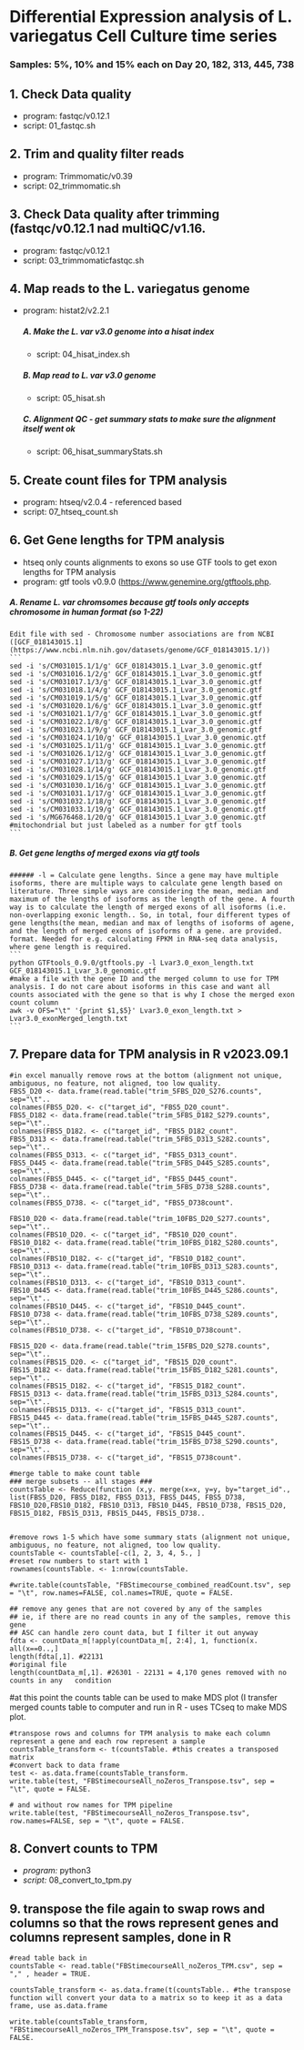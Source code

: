 # Differential Expression analysis of L. variegatus Cell Culture time series
### Samples: 5%, 10% and 15% each on Day 20, 182, 313, 445, 738

## 1. Check Data quality 
- program: fastqc/v0.12.1
- script: 01_fastqc.sh

## 2. Trim and quality filter reads
- program: Trimmomatic/v0.39
- script: 02_trimmomatic.sh

## 3. Check Data quality after trimming (fastqc/v0.12.1 nad multiQC/v1.16.
- program: fastqc/v0.12.1
- script: 03_trimmomaticfastqc.sh

## 4. Map reads to the L. variegatus genome
- program: histat2/v2.2.1
    ##### A. Make the L. var v3.0 genome into a hisat index
    - script: 04_hisat_index.sh

    ##### B. Map read to L. var v3.0 genome 
    - script: 05_hisat.sh

    ##### C. Alignment QC - get summary stats to make sure the alignment itself went ok 
    - script: 06_hisat_summaryStats.sh

## 5. Create count files for TPM analysis
- program: htseq/v2.0.4 - referenced based
- script: 07_htseq_count.sh

## 6. Get Gene lengths for TPM analysis
- htseq only counts alignments to exons so use GTF tools to get exon lengths for TPM analysis
- program: gtf tools v0.9.0 (https://www.genemine.org/gtftools.php.

##### A. Rename L. var chromsomes because gtf tools only accepts chromosome in human format (so 1-22)

    Edit file with sed - Chromosome number associations are from NCBI ([GCF_018143015.1](https://www.ncbi.nlm.nih.gov/datasets/genome/GCF_018143015.1/))
    ```
    sed -i 's/CM031015.1/1/g' GCF_018143015.1_Lvar_3.0_genomic.gtf
    sed -i 's/CM031016.1/2/g' GCF_018143015.1_Lvar_3.0_genomic.gtf
    sed -i 's/CM031017.1/3/g' GCF_018143015.1_Lvar_3.0_genomic.gtf
    sed -i 's/CM031018.1/4/g' GCF_018143015.1_Lvar_3.0_genomic.gtf
    sed -i 's/CM031019.1/5/g' GCF_018143015.1_Lvar_3.0_genomic.gtf
    sed -i 's/CM031020.1/6/g' GCF_018143015.1_Lvar_3.0_genomic.gtf
    sed -i 's/CM031021.1/7/g' GCF_018143015.1_Lvar_3.0_genomic.gtf
    sed -i 's/CM031022.1/8/g' GCF_018143015.1_Lvar_3.0_genomic.gtf
    sed -i 's/CM031023.1/9/g' GCF_018143015.1_Lvar_3.0_genomic.gtf
    sed -i 's/CM031024.1/10/g' GCF_018143015.1_Lvar_3.0_genomic.gtf
    sed -i 's/CM031025.1/11/g' GCF_018143015.1_Lvar_3.0_genomic.gtf
    sed -i 's/CM031026.1/12/g' GCF_018143015.1_Lvar_3.0_genomic.gtf
    sed -i 's/CM031027.1/13/g' GCF_018143015.1_Lvar_3.0_genomic.gtf
    sed -i 's/CM031028.1/14/g' GCF_018143015.1_Lvar_3.0_genomic.gtf
    sed -i 's/CM031029.1/15/g' GCF_018143015.1_Lvar_3.0_genomic.gtf
    sed -i 's/CM031030.1/16/g' GCF_018143015.1_Lvar_3.0_genomic.gtf
    sed -i 's/CM031031.1/17/g' GCF_018143015.1_Lvar_3.0_genomic.gtf
    sed -i 's/CM031032.1/18/g' GCF_018143015.1_Lvar_3.0_genomic.gtf
    sed -i 's/CM031033.1/19/g' GCF_018143015.1_Lvar_3.0_genomic.gtf
    sed -i 's/MG676468.1/20/g' GCF_018143015.1_Lvar_3.0_genomic.gtf #mitochondrial but just labeled as a number for gtf tools
    ```
##### B. Get gene lengths of merged exons via gtf tools

    ###### -l = Calculate gene lengths. Since a gene may have multiple isoforms, there are multiple ways to calculate gene length based on literature. Three simple ways are considering the mean, median and maximum of the lengths of isoforms as the length of the gene. A fourth way is to calculate the length of merged exons of all isoforms (i.e. non-overlapping exonic length.. So, in total, four different types of gene lengths(the mean, median and max of lengths of isoforms of agene, and the length of merged exons of isoforms of a gene. are provided. format. Needed for e.g. calculating FPKM in RNA-seq data analysis, where gene length is required.
    ```
    python GTFtools_0.9.0/gtftools.py -l Lvar3.0_exon_length.txt GCF_018143015.1_Lvar_3.0_genomic.gtf
    #make a file with the gene ID and the merged column to use for TPM analysis. I do not care about isoforms in this case and want all counts associated with the gene so that is why I chose the merged exon count column
    awk -v OFS="\t" '{print $1,$5}' Lvar3.0_exon_length.txt > Lvar3.0_exonMerged_length.txt
    ```

## 7. Prepare data for TPM analysis in R v2023.09.1
```{r import and reformat tables}
#in excel manually remove rows at the bottom (alignment not unique, ambiguous, no feature, not aligned, too low quality.
FBS5_D20 <- data.frame(read.table("trim_5FBS_D20_S276.counts", sep="\t"..
colnames(FBS5_D20. <- c("target_id", "FBS5_D20_count".
FBS5_D182 <- data.frame(read.table("trim_5FBS_D182_S279.counts", sep="\t"..
colnames(FBS5_D182. <- c("target_id", "FBS5_D182_count".
FBS5_D313 <- data.frame(read.table("trim_5FBS_D313_S282.counts", sep="\t"..
colnames(FBS5_D313. <- c("target_id", "FBS5_D313_count".
FBS5_D445 <- data.frame(read.table("trim_5FBS_D445_S285.counts", sep="\t"..
colnames(FBS5_D445. <- c("target_id", "FBS5_D445_count".
FBS5_D738 <- data.frame(read.table("trim_5FBS_D738_S288.counts", sep="\t"..
colnames(FBS5_D738. <- c("target_id", "FBS5_D738count".

FBS10_D20 <- data.frame(read.table("trim_10FBS_D20_S277.counts", sep="\t"..
colnames(FBS10_D20. <- c("target_id", "FBS10_D20_count".
FBS10_D182 <- data.frame(read.table("trim_10FBS_D182_S280.counts", sep="\t"..
colnames(FBS10_D182. <- c("target_id", "FBS10_D182_count".
FBS10_D313 <- data.frame(read.table("trim_10FBS_D313_S283.counts", sep="\t"..
colnames(FBS10_D313. <- c("target_id", "FBS10_D313_count".
FBS10_D445 <- data.frame(read.table("trim_10FBS_D445_S286.counts", sep="\t"..
colnames(FBS10_D445. <- c("target_id", "FBS10_D445_count".
FBS10_D738 <- data.frame(read.table("trim_10FBS_D738_S289.counts", sep="\t"..
colnames(FBS10_D738. <- c("target_id", "FBS10_D738count".

FBS15_D20 <- data.frame(read.table("trim_15FBS_D20_S278.counts", sep="\t"..
colnames(FBS15_D20. <- c("target_id", "FBS15_D20_count".
FBS15_D182 <- data.frame(read.table("trim_15FBS_D182_S281.counts", sep="\t"..
colnames(FBS15_D182. <- c("target_id", "FBS15_D182_count".
FBS15_D313 <- data.frame(read.table("trim_15FBS_D313_S284.counts", sep="\t"..
colnames(FBS15_D313. <- c("target_id", "FBS15_D313_count".
FBS15_D445 <- data.frame(read.table("trim_15FBS_D445_S287.counts", sep="\t"..
colnames(FBS15_D445. <- c("target_id", "FBS15_D445_count".
FBS15_D738 <- data.frame(read.table("trim_15FBS_D738_S290.counts", sep="\t"..
colnames(FBS15_D738. <- c("target_id", "FBS15_D738count".
```

```{r merge tables}
#merge table to make count table
### merge subsets -- all stages ###
countsTable <- Reduce(function (x,y. merge(x=x, y=y, by="target_id"., list(FBS5_D20, FBS5_D182, FBS5_D313, FBS5_D445, FBS5_D738, FBS10_D20,FBS10_D182, FBS10_D313, FBS10_D445, FBS10_D738, FBS15_D20, FBS15_D182, FBS15_D313, FBS15_D445, FBS15_D738..


#remove rows 1-5 which have some summary stats (alignment not unique, ambiguous, no feature, not aligned, too low quality.
countsTable <- countsTable[-c(1, 2, 3, 4, 5., ]
#reset row numbers to start with 1
rownames(countsTable. <- 1:nrow(countsTable.

#write.table(countsTable, "FBStimecourse_combined_readCount.tsv", sep = "\t", row.names=FALSE, col.names=TRUE, quote = FALSE.
```

```{r }
## remove any genes that are not covered by any of the samples
## ie, if there are no read counts in any of the samples, remove this gene
## ASC can handle zero count data, but I filter it out anyway
fdta <- countData_m[!apply(countData_m[, 2:4], 1, function(x. all(x==0..,]
length(fdta[,1]. #22131
#original file
length(countData_m[,1]. #26301 - 22131 = 4,170 genes removed with no counts in any   condition
```
#at this point the counts table can be used to make MDS plot (I transfer merged counts table to computer and run in R - uses TCseq to make MDS plot.


```{r }
#transpose rows and columns for TPM analysis to make each column represent a gene and each row represent a sample
countsTable_transform <- t(countsTable. #this creates a transposed matrix
#convert back to data frame
test <- as.data.frame(countsTable_transform.
write.table(test, "FBStimecourseAll_noZeros_Transpose.tsv", sep = "\t", quote = FALSE.

# and without row names for TPM pipeline
write.table(test, "FBStimecourseAll_noZeros_Transpose.tsv", row.names=FALSE, sep = "\t", quote = FALSE.

```
## 8. Convert counts to TPM
- _program:_ python3
- _script:_ 08_convert_to_tpm.py

## 9. transpose the file again to swap rows and columns so that the rows represent genes and columns represent samples, done in R
```{r }
#read table back in
countsTable <- read.table("FBStimecourseAll_noZeros_TPM.csv", sep = "," , header = TRUE.

countsTable_transform <- as.data.frame(t(countsTable.. #the transpose function will convert your data to a matrix so to keep it as a data frame, use as.data.frame

write.table(countsTable_transform, "FBStimecourseAll_noZeros_TPM_Transpose.tsv", sep = "\t", quote = FALSE.
```
